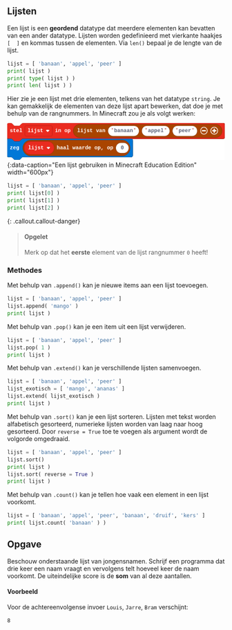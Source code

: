 ## Lijsten
Een lijst is een **geordend** datatype dat meerdere elementen kan bevatten van een ander datatype. Lijsten worden gedefinieerd met vierkante haakjes `[  ]` en kommas tussen de elementen. Via `len()` bepaal je de lengte van de lijst.

```python
lijst = [ 'banaan', 'appel', 'peer' ]
print( lijst )
print( type( lijst ) )
print( len( lijst ) )
```
Hier zie je een lijst met drie elementen, telkens van het datatype `string`. Je kan gemakkelijk de elementen van deze lijst apart bewerken, dat doe je met behulp van de rangnummers. In Minecraft zou je als volgt werken:

![minecraft](media/minecraft.png "minecraft"){:data-caption="Een lijst gebruiken in Minecraft Education Edition" width="600px"}

```python
lijst = [ 'banaan', 'appel', 'peer' ]
print( lijst[0] )
print( lijst[1] )
print( lijst[2] )
```

{: .callout.callout-danger}
> #### Opgelet
> Merk op dat het **eerste** element van de lijst rangnummer `0` heeft!

### Methodes
Met behulp van `.append()` kan je nieuwe items aan een lijst toevoegen.
```python
lijst = [ 'banaan', 'appel', 'peer' ]
lijst.append( 'mango' )
print( lijst )
```

Met behulp van `.pop()` kan je een item uit een lijst verwijderen.
```python
lijst = [ 'banaan', 'appel', 'peer' ]
lijst.pop( 1 )
print( lijst )
```

Met behulp van `.extend()` kan je verschillende lijsten samenvoegen.
```python
lijst = [ 'banaan', 'appel', 'peer' ]
lijst_exotisch = [ 'mango', 'ananas' ]
lijst.extend( lijst_exotisch )
print( lijst )
```

Met behulp van `.sort()` kan je een lijst sorteren. Lijsten met tekst worden alfabetisch gesorteerd, numerieke lijsten worden van laag naar hoog gesorteerd.
Door `reverse = True` toe te voegen als argument wordt de volgorde omgedraaid.
```python
lijst = [ 'banaan', 'appel', 'peer' ]
lijst.sort()
print( lijst )
lijst.sort( reverse = True )
print( lijst )
```

Met behulp van `.count()` kan je tellen hoe vaak een element in een lijst voorkomt.
```python
lijst = [ 'banaan', 'appel', 'peer', 'banaan', 'druif', 'kers' ]
print( lijst.count( 'banaan' ) )
```

## Opgave
Beschouw onderstaande lijst van jongensnamen. Schrijf een programma dat drie keer een naam vraagt en vervolgens telt hoeveel keer de naam voorkomt.
De uiteindelijke score is de **som** van al deze aantallen.

#### Voorbeeld
Voor de achtereenvolgense invoer `Louis`, `Jarre`, `Bram` verschijnt:
```
8
```